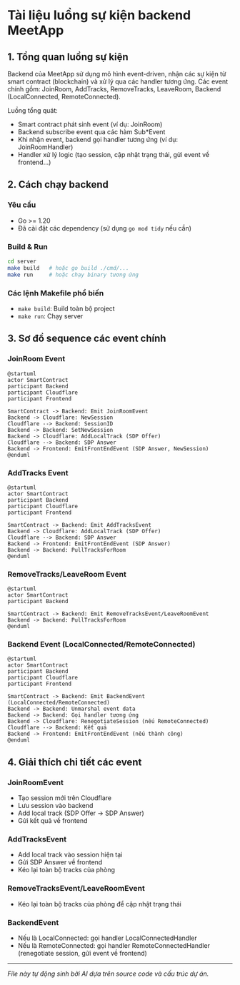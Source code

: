 # Tài liệu luồng sự kiện backend MeetApp

## 1. Tổng quan luồng sự kiện

Backend của MeetApp sử dụng mô hình event-driven, nhận các sự kiện từ smart contract (blockchain) và xử lý qua các handler tương ứng. Các event chính gồm: JoinRoom, AddTracks, RemoveTracks, LeaveRoom, Backend (LocalConnected, RemoteConnected).

Luồng tổng quát:
- Smart contract phát sinh event (ví dụ: JoinRoom)
- Backend subscribe event qua các hàm Sub*Event
- Khi nhận event, backend gọi handler tương ứng (ví dụ: JoinRoomHandler)
- Handler xử lý logic (tạo session, cập nhật trạng thái, gửi event về frontend...)

## 2. Cách chạy backend

### Yêu cầu
- Go >= 1.20
- Đã cài đặt các dependency (sử dụng `go mod tidy` nếu cần)

### Build & Run
```bash
cd server
make build   # hoặc go build ./cmd/...
make run     # hoặc chạy binary tương ứng
```

### Các lệnh Makefile phổ biến
- `make build`: Build toàn bộ project
- `make run`: Chạy server

## 3. Sơ đồ sequence các event chính

### JoinRoom Event
```plantuml
@startuml
actor SmartContract
participant Backend
participant Cloudflare
participant Frontend

SmartContract -> Backend: Emit JoinRoomEvent
Backend -> Cloudflare: NewSession
Cloudflare --> Backend: SessionID
Backend -> Backend: SetNewSession
Backend -> Cloudflare: AddLocalTrack (SDP Offer)
Cloudflare --> Backend: SDP Answer
Backend -> Frontend: EmitFrontEndEvent (SDP Answer, NewSession)
@enduml
```

### AddTracks Event
```plantuml
@startuml
actor SmartContract
participant Backend
participant Cloudflare
participant Frontend

SmartContract -> Backend: Emit AddTracksEvent
Backend -> Cloudflare: AddLocalTrack (SDP Offer)
Cloudflare --> Backend: SDP Answer
Backend -> Frontend: EmitFrontEndEvent (SDP Answer)
Backend -> Backend: PullTracksForRoom
@enduml
```

### RemoveTracks/LeaveRoom Event
```plantuml
@startuml
actor SmartContract
participant Backend

SmartContract -> Backend: Emit RemoveTracksEvent/LeaveRoomEvent
Backend -> Backend: PullTracksForRoom
@enduml
```

### Backend Event (LocalConnected/RemoteConnected)
```plantuml
@startuml
actor SmartContract
participant Backend
participant Cloudflare
participant Frontend

SmartContract -> Backend: Emit BackendEvent (LocalConnected/RemoteConnected)
Backend -> Backend: Unmarshal event data
Backend -> Backend: Gọi handler tương ứng
Backend -> Cloudflare: RenegotiateSession (nếu RemoteConnected)
Cloudflare --> Backend: Kết quả
Backend -> Frontend: EmitFrontEndEvent (nếu thành công)
@enduml
```

## 4. Giải thích chi tiết các event

### JoinRoomEvent
- Tạo session mới trên Cloudflare
- Lưu session vào backend
- Add local track (SDP Offer -> SDP Answer)
- Gửi kết quả về frontend

### AddTracksEvent
- Add local track vào session hiện tại
- Gửi SDP Answer về frontend
- Kéo lại toàn bộ tracks của phòng

### RemoveTracksEvent/LeaveRoomEvent
- Kéo lại toàn bộ tracks của phòng để cập nhật trạng thái

### BackendEvent
- Nếu là LocalConnected: gọi handler LocalConnectedHandler
- Nếu là RemoteConnected: gọi handler RemoteConnectedHandler (renegotiate session, gửi event về frontend)

---

*File này tự động sinh bởi AI dựa trên source code và cấu trúc dự án.* 